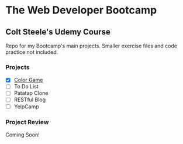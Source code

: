 # The Web Developer Bootcamp

## Colt Steele's Udemy Course

Repo for my Bootcamp's main projects. Smaller exercise files and code practice not included.

### Projects
- [x] [Color Game](https://github.com/mairamartinsk/webdev-bootcamp/tree/master/color-game)
- [ ] To Do List
- [ ] Patatap Clone
- [ ] RESTful Blog
- [ ] YelpCamp

### Project Review

Coming Soon!
